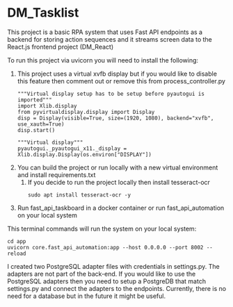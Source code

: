 # DM_Tasklist
This project is a basic RPA system that uses Fast API endpoints as a backend for storing action 
sequences and it streams screen data to the React.js frontend project (DM_React)

To run this project via uvicorn you will need to install the following:
1. This project uses a virtual xvfb display but if you would like to disable this feature then 
comment out or remove this from process_controller.py
   ```angular2html
   """Virtual display setup has to be setup before pyautogui is imported"""
   import Xlib.display
   from pyvirtualdisplay.display import Display
   disp = Display(visible=True, size=(1920, 1080), backend="xvfb", use_xauth=True)
   disp.start()
   ```
   ```angular2html
   """Virtual display"""
   pyautogui._pyautogui_x11._display = Xlib.display.Display(os.environ["DISPLAY"])
   ```
2. You can build the project or run locally with a new virtual environment and install requirements.txt
   1. If you decide to run the project locally then install tesseract-ocr 
      ```angular2html
      sudo apt install tesseract-ocr -y
      ```
4. Run fast_api_taskboard in a docker container or run fast_api_automation on your local system

This terminal commands will run the system on your local system:
```angular2html
cd app
uvicorn core.fast_api_automation:app --host 0.0.0.0 --port 8002 --reload
```

I created two PostgreSQL adapter files with credentials in settings.py. The adapters are not part of the back-end.
If you would like to use the PostgreSQL adapters then you need to setup a PostgreDB that match settings.py and connect
the adapters to the endpoints.
Currently, there is no need for a database but in the future it might be useful.
